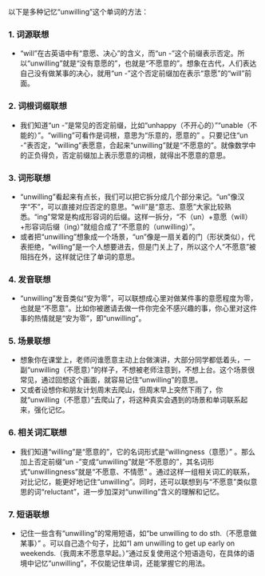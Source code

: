 以下是多种记忆“unwilling”这个单词的方法：

### 1. 词源联想
 - “will”在古英语中有“意愿、决心”的含义，而“un -”这个前缀表示否定。所以“unwilling”就是“没有意愿的”，也就是“不愿意的”。想象在古代，人们表达自己没有做某事的决心，就用“un -”这个否定前缀加在表示“意愿”的“will”前面。
 
### 2. 词根词缀联想
 - 我们知道“un -”是常见的否定前缀，比如“unhappy（不开心的）”“unable（不能的）”。“willing”可看作是词根，意思为“乐意的，愿意的” 。只要记住“un -”表否定，“willing”表愿意，合起来“unwilling”就是“不愿意的”。就像数学中的正负得负，否定前缀加上表示愿意的词根，就得出不愿意的意思。
 
### 3. 词形联想
 - “unwilling”看起来有点长，我们可以把它拆分成几个部分来记。“un”像汉字“不”，可以直接对应否定的意思。“will”是“意志、意愿”大家比较熟悉。“ing”常常是构成形容词的后缀。这样一拆分，“不（un）+意愿（will）+形容词后缀（ing）”就组合成了“不愿意的（unwilling）”。
 - 或者把“unwilling”想象成一个场景，“un”像是一扇关着的门（形状类似），代表拒绝，“willing”是一个人想要进去，但是门关上了，所以这个人“不愿意”被阻挡在外，这样就记住了单词的意思。
 
### 4. 发音联想
 - “unwilling”发音类似“安为零”，可以联想成心里对做某件事的意愿程度为零，也就是“不愿意”。比如你被邀请去做一件你完全不感兴趣的事，你心里对这件事的热情就是“安为零”，即“unwilling”。
 
### 5. 场景联想
 - 想象你在课堂上，老师问谁愿意主动上台做演讲，大部分同学都低着头，一副“unwilling（不愿意）”的样子，不想被老师注意到，不想上台。这个场景很常见，通过回想这个画面，就容易记住“unwilling”的意思。
 - 又或者设想你和朋友计划周末去爬山，但周末早上突然下雨了，你就“unwilling（不愿意）”去爬山了，将这种真实会遇到的场景和单词联系起来，强化记忆。
 
### 6. 相关词汇联想
 - 我们知道“willing”是“愿意的”，它的名词形式是“willingness（意愿）” 。那么加上否定前缀“un -”变成“unwilling”就是“不愿意的”，其名词形式“unwillingness”就是“不愿意、不情愿” 。通过这样一组相关词汇的联系，对比记忆，能更好地记住“unwilling”。同时，还可以联想到与“不愿意”类似意思的词“reluctant”，进一步加深对“unwilling”含义的理解和记忆。
 
### 7. 短语联想
 - 记住一些含有“unwilling”的常用短语，如“be unwilling to do sth.（不愿意做某事）” 。可以自己造个句子，比如“I am unwilling to get up early on weekends.（我周末不愿意早起。）”通过反复使用这个短语造句，在具体的语境中记忆“unwilling”，不仅能记住单词，还能掌握它的用法。 
